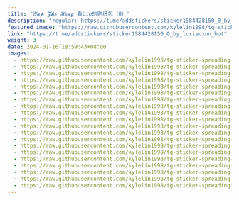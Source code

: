 ```yaml
---
title: "𝓨𝓪𝓹 𝓩𝓱𝓮 𝓗𝓸𝓷𝓰 看bio的贴纸包（0）"
description: "regular: https://t.me/addstickers/sticker1584428150_0_by_luxiaoxun_bot"
featured_image: "https://raw.githubusercontent.com/kylelin1998/tg-sticker-spreading-worldwide-images/main/img/053e1e54-ca0d-4571-ba13-7d40cce79b6a.jpg"
link: "https://t.me/addstickers/sticker1584428150_0_by_luxiaoxun_bot"
weight: 3
date: 2024-01-16T18:59:43+08:00
images:
  - https://raw.githubusercontent.com/kylelin1998/tg-sticker-spreading-worldwide-images/main/img/053e1e54-ca0d-4571-ba13-7d40cce79b6a.jpg
  - https://raw.githubusercontent.com/kylelin1998/tg-sticker-spreading-worldwide-images/main/img/4c03f802-434d-4432-866d-4b5def9f8437.jpg
  - https://raw.githubusercontent.com/kylelin1998/tg-sticker-spreading-worldwide-images/main/img/09b032b1-bcf7-4408-9036-387172581594.jpg
  - https://raw.githubusercontent.com/kylelin1998/tg-sticker-spreading-worldwide-images/main/img/63a50883-535d-4750-abd1-c3e1347ac4f0.jpg
  - https://raw.githubusercontent.com/kylelin1998/tg-sticker-spreading-worldwide-images/main/img/7da5ba2b-01a4-4dee-ae25-2faa245f9d21.jpg
  - https://raw.githubusercontent.com/kylelin1998/tg-sticker-spreading-worldwide-images/main/img/6448b2fe-f25e-4055-8ee4-a337fa020e5c.jpg
  - https://raw.githubusercontent.com/kylelin1998/tg-sticker-spreading-worldwide-images/main/img/58d8af0f-8f49-41dd-878f-dbb6c3a96b48.jpg
  - https://raw.githubusercontent.com/kylelin1998/tg-sticker-spreading-worldwide-images/main/img/6793a972-fecb-4408-98d9-99d8cdd13b4a.jpg
  - https://raw.githubusercontent.com/kylelin1998/tg-sticker-spreading-worldwide-images/main/img/a959cde9-b1f7-4e21-8953-a08f44bc427a.jpg
  - https://raw.githubusercontent.com/kylelin1998/tg-sticker-spreading-worldwide-images/main/img/bfe8b3c2-4f3b-4bb3-874a-1dae92a2117c.jpg
  - https://raw.githubusercontent.com/kylelin1998/tg-sticker-spreading-worldwide-images/main/img/590d62f7-fd7a-4c4c-8144-4c8a5fbf500d.jpg
  - https://raw.githubusercontent.com/kylelin1998/tg-sticker-spreading-worldwide-images/main/img/65d81586-50a3-4847-a4af-4e556c6d523b.jpg
  - https://raw.githubusercontent.com/kylelin1998/tg-sticker-spreading-worldwide-images/main/img/762fd7fc-bf7e-4a95-a38c-38b53d0e99d8.jpg
  - https://raw.githubusercontent.com/kylelin1998/tg-sticker-spreading-worldwide-images/main/img/75c10a59-68fc-4de0-96ab-290482a9aa27.jpg
  - https://raw.githubusercontent.com/kylelin1998/tg-sticker-spreading-worldwide-images/main/img/be83a79a-5e58-4843-a716-de39c3792152.jpg
  - https://raw.githubusercontent.com/kylelin1998/tg-sticker-spreading-worldwide-images/main/img/a4f61590-8847-4c07-a8cd-110ec4ef1fa7.jpg
  - https://raw.githubusercontent.com/kylelin1998/tg-sticker-spreading-worldwide-images/main/img/203c4757-d736-46e6-83ad-bbcb67cd3607.jpg
  - https://raw.githubusercontent.com/kylelin1998/tg-sticker-spreading-worldwide-images/main/img/7a77acb5-b2bd-419e-8fab-37413b26583e.jpg
  - https://raw.githubusercontent.com/kylelin1998/tg-sticker-spreading-worldwide-images/main/img/7253916f-eaf1-4d5b-b54f-2c78ea3e9b86.jpg
  - https://raw.githubusercontent.com/kylelin1998/tg-sticker-spreading-worldwide-images/main/img/83d02725-b352-47d5-8956-1d49ab402278.jpg
---
```

